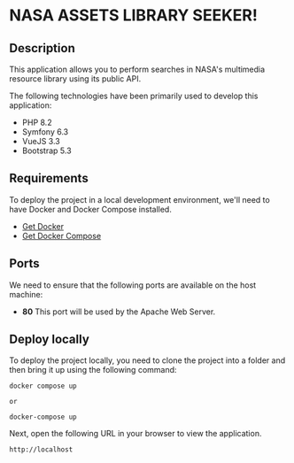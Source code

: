 # NASA ASSETS LIBRARY SEEKER! #

## Description

This application allows you to perform searches in NASA's multimedia resource library using its public API.

The following technologies have been primarily used to develop this application:

- PHP 8.2
- Symfony 6.3
- VueJS 3.3
- Bootstrap 5.3


## Requirements

To deploy the project in a local development environment, we'll need to have Docker and Docker Compose installed.

* [Get Docker](https://www.docker.com/get-started)
* [Get Docker Compose](https://docs.docker.com/compose/install/)

## Ports

We need to ensure that the following ports are available on the host machine:

* **80** This port will be used by the Apache Web Server.

## Deploy locally

To deploy the project locally, you need to clone the project into a folder and then bring it up using the following command:

```shell
docker compose up

or 

docker-compose up
```

Next, open the following URL in your browser to view the application.

```shell
http://localhost
```